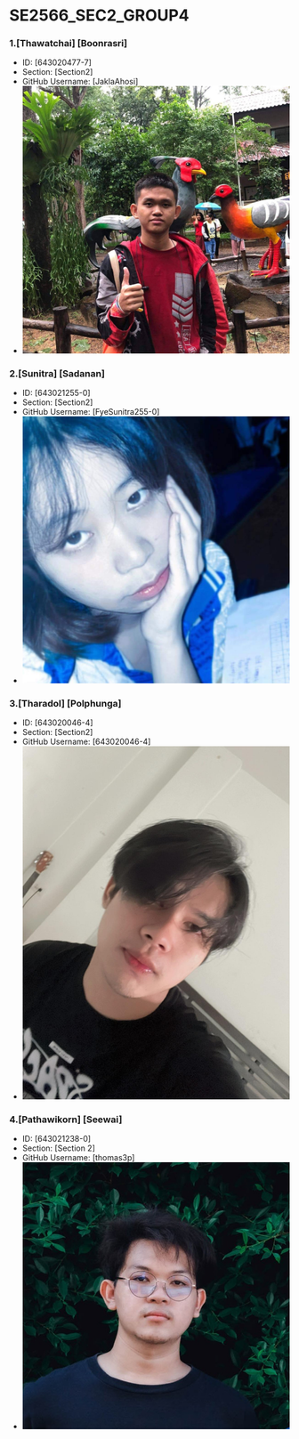 # SE2566_SEC2_GROUP4

### 1.[Thawatchai] [Boonrasri]
   - ID: [643020477-7]
   - Section: [Section2]
   - GitHub Username: [JaklaAhosi]
   - ![[Thawatchai] [Boonrasri]](./media/Jaklapic.jpg)

### 2.[Sunitra] [Sadanan]
   - ID: [643021255-0]
   - Section: [Section2]
   - GitHub Username: [FyeSunitra255-0]
   - ![[Sunitra] [Sadanan]](./media/sunitra.jpeg)

### 3.[Tharadol] [Polphunga]
   - ID: [643020046-4]
   - Section: [Section2]
   - GitHub Username: [643020046-4]
   - ![[Tharadol] [Polphunga]](media/tharadol.jpg)

### 4.[Pathawikorn] [Seewai]
   - ID: [643021238-0]
   - Section: [Section 2]
   - GitHub Username: [thomas3p]
   - ![[Pathawikorn] [Seewai]](media/Pathawikorn.jpg)
